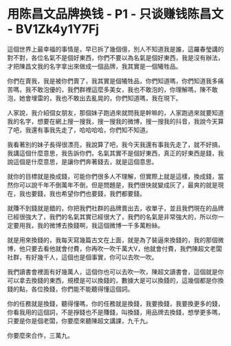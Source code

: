 # 用陈昌文品牌换钱 - P1 - 只谈赚钱陈昌文 - BV1Zk4y1Y7Fj

這個世界上最幸福的事情是，早已拆了幾個億，別人不知道我是誰，這羅春瑩講的對不對，各位名氣不是個好東西，你們不要以為名氣是個好東西，我是沒有辦法，才把陳昌文我的名字拿出來做成一個品牌，我其實是一個犧牲品。

你們在賣我，我是被你們賣了，我其實是個犧牲品，你們知道嗎，你們知道我多痛苦嗎，我不敢泡優的，我們群裡這麼多美女，我也不敢泡的，你理解嗎，陳不敢泡，她會埋雷的，我也不敢出去亂晃的，你們知道嗎，我在現下。

人家說，我介紹個女朋友，那個妹子跑過來就問我是幹嘛的，人家跑過來就要知道我的名字，想要在網上搜一搜我，搜一搜我的微博，搜一搜我的抖音，我說今天算了吧，我還有事我先走了，哈哈哈哈，你們知不知道。

我看著別的妹子長得很漂亮，我說算了吧，我今天我還有事我先走了，就不好搞，我講這個什麼意思，我告訴你們，名氣其實不是個好東西，真正的好東西是錢，我說這個是什麼意思，是讓你們奔著錢去，就是這個意思。

就你的目標就是換成錢，可能你們很多人不理解，但實際上就是這樣，換成錢，當然你可以說千年不倒萬年不倒，但是問題是，我們很快就變成灰了，最爽的就是現在，我也要錢，我也希望你們也要錢，我們都要錢。

就賺不到錢就是錯的，你把我們社群的品牌賣出去，收單子，並且我們現在的品牌已經很強大了，我們的名氣其實已經很大了，我們的名氣是非常強大的，所以你一定要用我，我的微博去換錢啊，我這個微博一千多萬粉絲。

就是用來換錢的，我每天寫幾篇古文在上面，就是為了裝逼來換錢的，我的那個微博，他只要去看他就會付費，你再吹一吹千萬大V，他就會付費，我們陳超文老闆社群，有好幾千人，這個也是個事實，你可以去吹一吹。

我們讀書會裡面有好幾萬人，這個你也可以去吹一吹，陳超文讀書會，這個就是你可以拿去換錢的東西，規模是可以換錢的，數據大是可以換錢的，這幾個都是你換錢的點，各位換錢，你們能不能聽得懂這個詞。

你的任務就是換錢，聽得懂嗎，你的任務就是換錢，我要換錢，我要換更多的錢，你看我用的這個詞，不是掙錢也不是賺錢，叫換錢，用品牌去換錢，想學更多嗎，只要是你是個老闆，你要麼來聽陳超文講課，九千九。

你要麼來合作，三萬九。